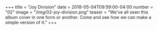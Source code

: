 +++
title = "Joy Division"
date = 2018-05-04T09:59:00-04:00
number = "02"
image = "/img/02-joy-division.png"
teaser = "We've all seen this album cover in one form or another. Come and see how we can make a simple version of it."
+++

